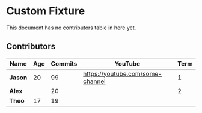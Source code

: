 # Custom Fixture

This document has no contributors table in here yet.

## Contributors

| Name      | Age | Commits | YouTube                            | Term |
| --------- | --- | ------- | ---------------------------------- | ---- |
| **Jason** | 20  | 99      | <https://youtube.com/some-channel> | 1    |
| **Alex**  |     | 20      |                                    | 2    |
| **Theo**  | 17  | 19      |                                    |      |
